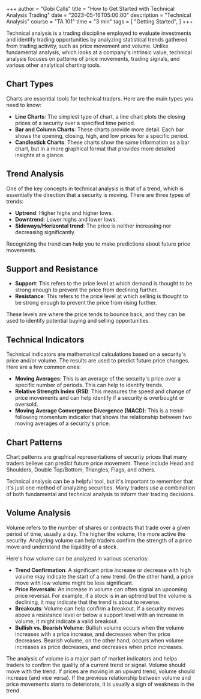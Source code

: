 +++
author = "Gobi Calls"
title = "How to Get Started with Technical Analysis Trading"
date = "2023-05-16T05:00:00"
description = "Technical Analysis"
course = "TA 101"
time = "3 min"
tags = [
    "Getting Started",
]
+++

Technical analysis is a trading discipline employed to evaluate investments and identify trading opportunities by analyzing statistical trends gathered from trading activity, such as price movement and volume. Unlike fundamental analysis, which looks at a company's intrinsic value, technical analysis focuses on patterns of price movements, trading signals, and various other analytical charting tools.

## Chart Types 
Charts are essential tools for technical traders. Here are the main types you need to know:
- **Line Charts**: The simplest type of chart, a line chart plots the closing prices of a security over a specified time period.
- **Bar and Column Charts**: These charts provide more detail. Each bar shows the opening, closing, high, and low prices for a specific period.
- **Candlestick Charts**: These charts show the same information as a bar chart, but in a more graphical format that provides more detailed insights at a glance.

## Trend Analysis
One of the key concepts in technical analysis is that of a trend, which is essentially the direction that a security is moving. There are three types of trends:
- **Uptrend**: Higher highs and higher lows.
- **Downtrend**: Lower highs and lower lows.
- **Sideways/Horizontal trend**: The price is neither increasing nor decreasing significantly.

Recognizing the trend can help you to make predictions about future price movements.

## Support and Resistance
- **Support**: This refers to the price level at which demand is thought to be strong enough to prevent the price from declining further.
- **Resistance**: This refers to the price level at which selling is thought to be strong enough to prevent the price from rising further.

These levels are where the price tends to bounce back, and they can be used to identify potential buying and selling opportunities.

## Technical Indicators
Technical indicators are mathematical calculations based on a security's price and/or volume. The results are used to predict future price changes. Here are a few common ones:
- **Moving Averages**: This is an average of the security's price over a specific number of periods. This can help to identify trends.
- **Relative Strength Index (RSI)**: This measures the speed and change of price movements and can help identify if a security is overbought or oversold.
- **Moving Average Convergence Divergence (MACD)**: This is a trend-following momentum indicator that shows the relationship between two moving averages of a security's price.

## Chart Patterns
Chart patterns are graphical representations of security prices that many traders believe can predict future price movement. These include Head and Shoulders, Double Top/Bottom, Triangles, Flags, and others.

Technical analysis can be a helpful tool, but it's important to remember that it's just one method of analyzing securities. Many traders use a combination of both fundamental and technical analysis to inform their trading decisions.

## Volume Analysis
Volume refers to the number of shares or contracts that trade over a given period of time, usually a day. The higher the volume, the more active the security. Analyzing volume can help traders confirm the strength of a price move and understand the liquidity of a stock.

Here's how volume can be analyzed in various scenarios:

- **Trend Confirmation**: A significant price increase or decrease with high volume may indicate the start of a new trend. On the other hand, a price move with low volume might be less significant.
- **Price Reversals**: An increase in volume can often signal an upcoming price reversal. For example, if a stock is in an uptrend but the volume is declining, it may indicate that the trend is about to reverse.
- **Breakouts**: Volume can help confirm a breakout. If a security moves above a resistance level or below a support level with an increase in volume, it might indicate a valid breakout.
- **Bullish vs. Bearish Volume**: Bullish volume occurs when the volume increases with a price increase, and decreases when the price decreases. Bearish volume, on the other hand, occurs when volume increases as price decreases, and decreases when price increases.

The analysis of volume is a major part of market indicators and helps traders to confirm the quality of a current trend or signal. Volume should move with the trend. If prices are moving in an upward trend, volume should increase (and vice versa). If the previous relationship between volume and price movements starts to deteriorate, it is usually a sign of weakness in the trend.
